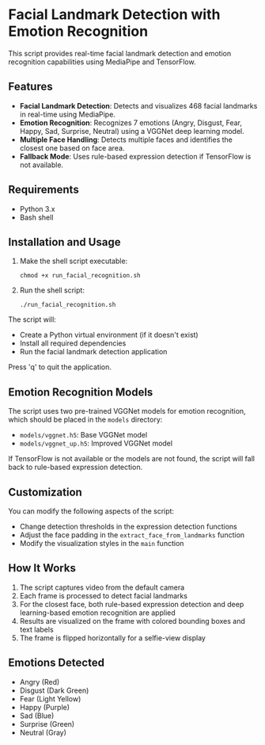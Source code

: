 # Facial Landmark Detection with Emotion Recognition

This script provides real-time facial landmark detection and emotion recognition capabilities using MediaPipe and TensorFlow.

## Features

- **Facial Landmark Detection**: Detects and visualizes 468 facial landmarks in real-time using MediaPipe.
- **Emotion Recognition**: Recognizes 7 emotions (Angry, Disgust, Fear, Happy, Sad, Surprise, Neutral) using a VGGNet deep learning model.
- **Multiple Face Handling**: Detects multiple faces and identifies the closest one based on face area.
- **Fallback Mode**: Uses rule-based expression detection if TensorFlow is not available.

## Requirements

- Python 3.x
- Bash shell

## Installation and Usage

1. Make the shell script executable:
   ```
   chmod +x run_facial_recognition.sh
   ```

2. Run the shell script:
   ```
   ./run_facial_recognition.sh
   ```

The script will:
- Create a Python virtual environment (if it doesn't exist)
- Install all required dependencies
- Run the facial landmark detection application

Press 'q' to quit the application.

## Emotion Recognition Models

The script uses two pre-trained VGGNet models for emotion recognition, which should be placed in the `models` directory:

- `models/vggnet.h5`: Base VGGNet model
- `models/vggnet_up.h5`: Improved VGGNet model

If TensorFlow is not available or the models are not found, the script will fall back to rule-based expression detection.

## Customization

You can modify the following aspects of the script:

- Change detection thresholds in the expression detection functions
- Adjust the face padding in the `extract_face_from_landmarks` function
- Modify the visualization styles in the `main` function

## How It Works

1. The script captures video from the default camera
2. Each frame is processed to detect facial landmarks
3. For the closest face, both rule-based expression detection and deep learning-based emotion recognition are applied
4. Results are visualized on the frame with colored bounding boxes and text labels
5. The frame is flipped horizontally for a selfie-view display

## Emotions Detected

- Angry (Red)
- Disgust (Dark Green)
- Fear (Light Yellow)
- Happy (Purple)
- Sad (Blue)
- Surprise (Green)
- Neutral (Gray) 